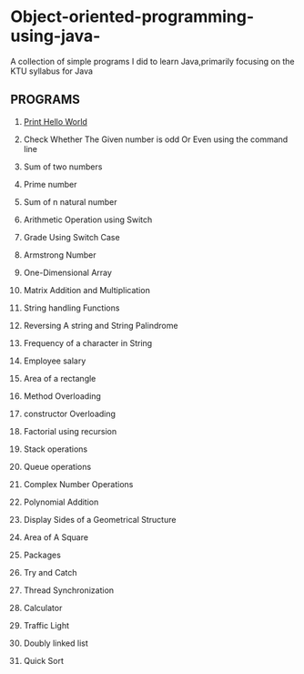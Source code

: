 # Object-oriented-programming-using-java-
A collection of simple programs I did to learn Java,primarily focusing on the KTU syllabus for Java

## PROGRAMS

1. <a href=https://github.com/joel-tm/Object-oriented-programming-using-java/tree/main/Programs/program1>Print Hello World</a>

2. Check Whether The Given number is odd Or Even using the command line 

3. Sum of two numbers

4. Prime number

5. Sum of n natural number

6. Arithmetic Operation using Switch

7. Grade Using Switch Case

8. Armstrong Number

9. One-Dimensional Array

10. Matrix Addition and Multiplication

11. String handling Functions

12. Reversing A string and String Palindrome

13. Frequency of a character in String

14. Employee salary

15. Area of a rectangle

16. Method Overloading

17. constructor Overloading

18. Factorial using recursion

19. Stack operations

20. Queue operations

21. Complex Number Operations

22. Polynomial Addition

23. Display Sides of a Geometrical Structure

24. Area of A Square

25. Packages

26. Try and Catch 

27. Thread Synchronization

28. Calculator

29. Traffic Light 

30. Doubly linked list

31. Quick Sort
